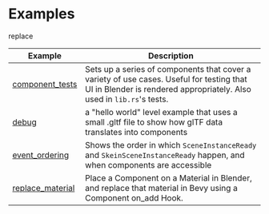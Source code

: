 # Examples

replace

Example | Description
--- | ---
[component_tests](../examples/component_tests.rs) | Sets up a series of components that cover a variety of use cases. Useful for testing that UI in Blender is rendered appropriately. Also used in `lib.rs`'s tests.
[debug](../examples/debug.rs) | a "hello world" level example that uses a small .gltf file to show how glTF data translates into components
[event_ordering](../examples/event_ordering.rs) | Shows the order in which `SceneInstanceReady` and `SkeinSceneInstanceReady` happen, and when components are accessible
[replace_material](../examples/replace_material.rs) | Place a Component on a Material in Blender, and replace that material in Bevy using a Component on_add Hook.